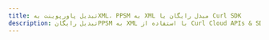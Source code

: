 ---title: تبدیل پاورپوینت بهXML، PPSM به XML مبدل رایگان یا Curl SDKdescription: تبدیل رایگانPPSM به XML با استفاده از Curl Cloud APIs & SDK. همچنین اسناد Microsoft PowerPoint را در Cloud ایجاد، ویرایش و رندر کنید.---